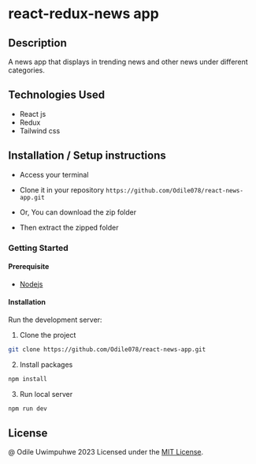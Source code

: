 # react-redux-news app

## Description

A news app that displays in trending news and other news under different categories.

## Technologies Used

- React js
- Redux
- Tailwind css

## Installation / Setup instructions

- Access your terminal

- Clone it in your repository `https://github.com/Odile078/react-news-app.git`

- Or, You can download the zip folder

- Then extract the zipped folder

### Getting Started

#### Prerequisite

- [Nodejs](https://nodejs.org/en/download/)

#### Installation

Run the development server:

1. Clone the project

```bash
git clone https://github.com/Odile078/react-news-app.git
```

2. Install packages

```bash
npm install
```

3. Run local server

```bash
npm run dev
```

## License

@ Odile Uwimpuhwe 2023
Licensed under the [MIT License](LICENSE).
